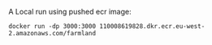 A Local run using pushed ecr image:

`docker run -dp 3000:3000 110008619828.dkr.ecr.eu-west-2.amazonaws.com/farmland`